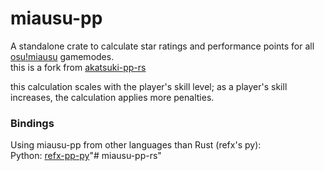 # miausu-pp

A standalone crate to calculate star ratings and performance points for all [osu!miausu](https://miausu.pw) gamemodes. <br>
this is a fork from [akatsuki-pp-rs](https://github.com/osuAkatsuki/akatsuki-pp-rs) <br>

this calculation scales with the player's skill level; as a player's skill increases, the calculation applies more penalties.
### Bindings

Using miausu-pp from other languages than Rust (refx's py): <br>
Python: [refx-pp-py](https://github.com/refx-online/refx-pp-py)"# miausu-pp-rs" 
